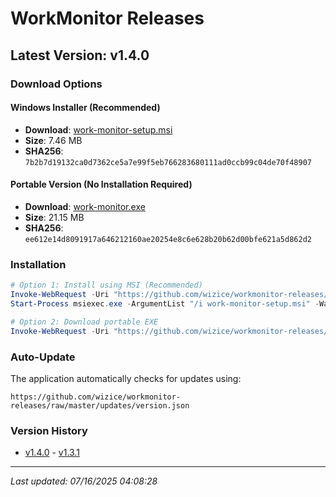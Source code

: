 ﻿# WorkMonitor Releases

## Latest Version: v1.4.0

### Download Options

#### Windows Installer (Recommended)
- **Download**: [work-monitor-setup.msi](https://github.com/wizice/workmonitor-releases/raw/master/updates/work-monitor-setup.msi)
- **Size**: 7.46 MB
- **SHA256**: `7b2b7d19132ca0d7362ce5a7e99f5eb766283680111ad0ccb99c04de70f48907`

####  Portable Version (No Installation Required)
- **Download**: [work-monitor.exe](https://github.com/wizice/workmonitor-releases/raw/master/updates/work-monitor.exe)
- **Size**: 21.15 MB
- **SHA256**: `ee612e14d8091917a646212160ae20254e8c6e628b20b62d00bfe621a5d862d2`

### Installation

```powershell
# Option 1: Install using MSI (Recommended)
Invoke-WebRequest -Uri "https://github.com/wizice/workmonitor-releases/raw/master/updates/work-monitor-setup.msi" -OutFile "work-monitor-setup.msi"
Start-Process msiexec.exe -ArgumentList "/i work-monitor-setup.msi" -Wait

# Option 2: Download portable EXE
Invoke-WebRequest -Uri "https://github.com/wizice/workmonitor-releases/raw/master/updates/work-monitor.exe" -OutFile "work-monitor.exe"
```

### Auto-Update
The application automatically checks for updates using:
```
https://github.com/wizice/workmonitor-releases/raw/master/updates/version.json
```

### Version History
- [v1.4.0](./releases/v1.4.0/) - [v1.3.1](./releases/v1.3.1/)

---
*Last updated: 07/16/2025 04:08:28*
